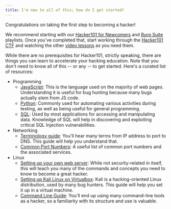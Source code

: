 ```yaml
---
title: I'm new to all of this; how do I get started?
---
```


Congratulations on taking the first step to becoming a hacker!

We recommend starting with our <a href="playlists/newcomers">Hacker101 for Newcomers</a> and <a href="playlists/burp_suite">Burp Suite</a> playlists.  Once you've completed that, start working through the <a href="https://ctf.hacker101.com/">Hacker101 CTF</a> and watching the other <a href="videos">video lessons</a> as you need them.

While there are no prerequisites for Hacker101, strictly speaking, there are things you can learn to accelerate your hacking education.  Note that you don't need to know all of this -- or any -- to get started.  Here's a curated list of resources:
<ul>
	<li>Programming
		<ul>
			<li><a href="https://javascript.info/">JavaScript</a>: This is the language used on the majority of web pages. Understanding it is useful for bug hunting because many bugs actually stem from JS code.</li>
			<li><a href="https://docs.python.org/3/tutorial/">Python</a>: Commonly used for automating various activities during testing, as well as being useful for general programming.</li>
			<li><a href="https://sqlbolt.com/">SQL</a>: Used by most applications for accessing and manipulating data. Knowledge of SQL will help in discovering and exploiting critical SQL Injection vulnerabilities.</li>
		</ul>
	</li>
	<li>Networking
		<ul>
			<li><a href="https://www.digitalocean.com/community/tutorials/an-introduction-to-networking-terminology-interfaces-and-protocols">Terminology guide</a>: You'll hear many terms from IP address to port to DNS. This guide will help you understand that.</li>
			<li><a href="https://www.utilizewindows.com/list-of-common-network-port-numbers/">Common Port Numbers</a>: A useful list of common port numbers and the associated services.</li>
		</ul>
	</li>
	<li>Linux
		<ul>
			<li><a href="https://www.linux.com/learn/easy-lamp-server-installation">Setting up your own web server</a>: While not security-related in itself, this will teach you many of the commands and concepts you need to know to become a great hacker.</li>
			<li><a href="https://linuxconfig.org/how-to-install-kali-linux-on-virtualbox">Setting up Kali Linux on Virtualbox</a>: Kali is a hacking-oriented Linux distribution, used by many bug hunters. This guide will help you set it up in a virtual machine.</li>
			<li><a href="https://lifehacker.com/5633909/who-needs-a-mouse-learn-to-use-the-command-line-for-almost-anything">Command Line Guide</a>: You'll end up using many command-line tools as a hacker, so a familiarity with its structure and use is valuable.</li>
		</ul>
	</li>
</ul>
